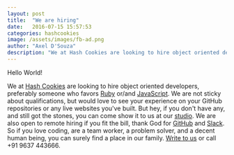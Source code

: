 ```yaml
---
layout: post
title:  "We are hiring"
date:   2016-07-15 15:57:53
categories: hashcookies
image: /assets/images/fb-ad.png
author: "Axel D'Souza"
description: "We at Hash Cookies are looking to hire object oriented developers"
---
```


Hello World!

We at [Hash Cookies](http://hashcooki.es) are looking to hire object oriented developers, preferably someone who favors [Ruby](https://www.ruby-lang.org) or/and [JavaScript](https://www.javascript.com). We are not sticky about qualifications, but would love to see your experience on your GitHub repositories or any live websites you've built. But hey, if you don't have any, and still got the stones, you can come show it to us at our [studio](https://www.google.co.in/maps/dir/''/hash+cookies+google+maps/@15.5675299,73.7127305,12z/data=!3m1!4b1!4m8!4m7!1m0!1m5!1m1!1s0x3bbfea6877384119:0xee3ecec85417a514!2m2!1d73.782771!2d15.567541). We are also open to remote hiring if you fit the bill, thank God for [GitHub](https://github.com) and [Slack](https://slack.com). So if you love coding, are a team worker, a problem solver, and a decent human being, you can surely find a place in our family. [Write to us](mailto:fresh@hashcooki.es) or call +91 9637 443666.
